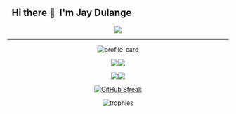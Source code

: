 ## &nbsp;&nbsp;Hi there 👋 &nbsp;I'm Jay Dulange

<p align="center">
<a href="https://github.com/DenverCoder1/readme-typing-svg"><img src="https://readme-typing-svg.herokuapp.com?lines=I'm+a+keen+Web+Developer;Competitive+programmer;Cybersecurity+Enthusiast&width=280&height=25"></a>
</p>
<hr>
<div align="center">

![profile-card](http://github-profile-summary-cards.vercel.app/api/cards/profile-details?username=Deus1704&theme=tokyonight)
</div>
<div align="center">
  
![](http://github-profile-summary-cards.vercel.app/api/cards/repos-per-language?username=Deus1704&theme=tokyonight)![](http://github-profile-summary-cards.vercel.app/api/cards/most-commit-language?username=Deus1704&theme=tokyonight) 
</div>
<div align="center">
  
![](http://github-profile-summary-cards.vercel.app/api/cards/stats?username=Deus1704&theme=tokyonight)![](http://github-profile-summary-cards.vercel.app/api/cards/productive-time?username=Deus1704&theme=tokyonight&utcOffset=8)
</div>
<div align="center">
  
[![GitHub Streak](http://github-readme-streak-stats.herokuapp.com?user=Deus1704&theme=tokyonight&hide_border=true&card_width=500)](https://git.io/streak-stats)
</div>
<div align="center">
  
![trophies](https://github-profile-trophy.vercel.app/?username=Deus1704&theme=monokai)
</div>
